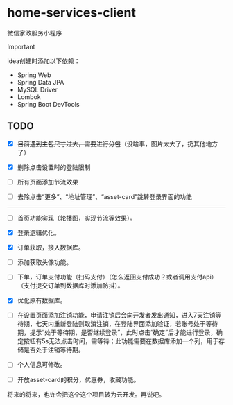 # home-services-client

微信家政服务小程序




> [!IMPORTANT]
>
> idea创建时添加以下依赖：
>
> - Spring Web
> - Spring Data JPA
> - MySQL Driver
> - Lombok
> - Spring Boot DevTools



## TODO

- [x] ~~目前遇到主包尺寸过大，需要进行分包~~（没啥事，图片太大了，扔其他地方了）

- [x] 删除点击设置时的登陆限制
- [ ] 所有页面添加节流效果
- [ ] 去除点击“更多”、“地址管理”、“asset-card”跳转登录界面的功能
---
- [ ] 首页功能实现（轮播图，实现节流等效果）。
- [x] 登录逻辑优化。
- [x] 订单获取，接入数据库。
- [ ] 添加获取头像功能。
- [ ] 下单，订单支付功能（扫码支付）（怎么返回支付成功？或者调用支付api）（支付提交订单到数据库时添加防抖）。
- [x] 优化原有数据库。
- [ ] 在设置页面添加注销功能，申请注销后会向开发者发出通知，进入7天注销等待期，七天内重新登陆则取消注销，在登陆界面添加验证，若账号处于等待期，提示“处于等待期，是否继续登录”，此时点击“确定”后才能进行登录，确定按钮有5s无法点击时间，需等待；此功能需要在数据库添加一个列，用于存储是否处于注销等待期。
- [ ] 个人信息可修改。
- [ ] 开放asset-card的积分，优惠券，收藏功能。






将来的将来，也许会把这个这个项目转为云开发。再说吧。
